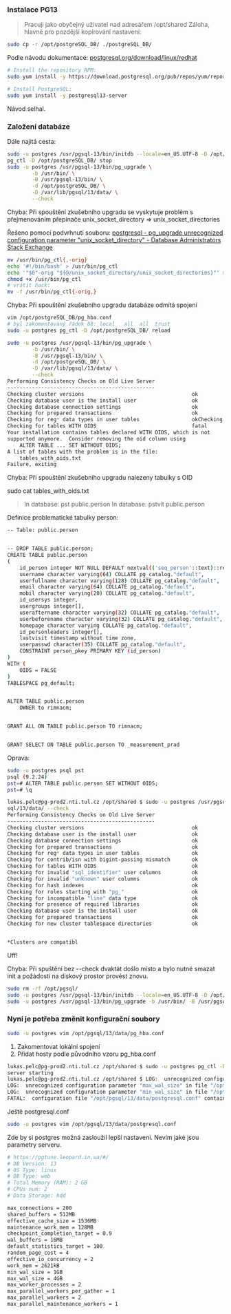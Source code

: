 ### Instalace PG13

> Pracuji jako obyčejný uživatel nad adresářem /opt/shared
> Záloha, hlavně pro pozdější kopírování nastavení:

```bash
sudo cp -r /opt/postgreSQL_DB/ ./postgreSQL_DB/
```

Podle návodu dokumentace: [postgresql.org/download/linux/redhat](https://www.postgresql.org/download/linux/redhat/)

```bash
# Install the repository RPM:
sudo yum install -y https://download.postgresql.org/pub/repos/yum/reporpms/EL-7-x86_64/pgdg-redhat-repo-latest.noarch.rpm

# Install PostgreSQL:
sudo yum install -y postgresql13-server
```

Návod selhal.

### Založení databáze

Dále najitá cesta:

```bash
sudo -u postgres /usr/pgsql-13/bin/initdb --locale=en_US.UTF-8 -D /opt/pgsql/13/data
pg_ctl -D /opt/postgreSQL_DB/ stop
sudo -u postgres /usr/pgsql-13/bin/pg_upgrade \
        -b /usr/bin/ \
        -B /usr/pgsql-13/bin/ \
        -d /opt/postgreSQL_DB/ \
        -D /var/lib/pgsql/13/data/ \
        --check
```

Chyba: Při spouštění zkušebního upgradu se vyskytuje problém s přejmenováním přepínače unix\_socket\_directory ⇒ unix\_socket\_directories

Řešeno pomocí podvrhnutí souboru: [postgresql - pg\_upgrade unrecognized configuration parameter "unix\_socket\_directory" - Database Administrators Stack Exchange](https://dba.stackexchange.com/questions/50135/pg-upgrade-unrecognized-configuration-parameter-unix-socket-directory/86929#86929)

```bash
mv /usr/bin/pg_ctl{,-orig}
echo '#!/bin/bash' > /usr/bin/pg_ctl
echo '"$0"-orig "${@/unix_socket_directory/unix_socket_directories}"' >> /usr/bin/pg_ctl
chmod +x /usr/bin/pg_ctl
# vrátit hack:
mv -f /usr/bin/pg_ctl{-orig,}
```

Chyba: Při spouštění zkušebního upgradu databáze odmítá spojení

```bash
vim /opt/postgreSQL_DB/pg_hba.conf
# byl zakomentovaný řádek 88: local   all  all  trust
sudo -u postgres pg_ctl -D /opt/postgreSQL_DB/ reload
```



```bash
sudo -u postgres /usr/pgsql-13/bin/pg_upgrade \
        -b /usr/bin/ \
        -B /usr/pgsql-13/bin/ \
        -d /opt/postgreSQL_DB/ \
        -D /var/lib/pgsql/13/data/ \
        --check
Performing Consistency Checks on Old Live Server
------------------------------------------------
Checking cluster versions                                   ok
Checking database user is the install user                  ok
Checking database connection settings                       ok
Checking for prepared transactions                          ok
Checking for reg* data types in user tables                 okChecking for contrib/isn with bigint-passing mismatch       ok
Checking for tables WITH OIDS                               fatal
Your installation contains tables declared WITH OIDS, which is not
supported anymore.  Consider removing the oid column using
    ALTER TABLE ... SET WITHOUT OIDS;
A list of tables with the problem is in the file:
    tables_with_oids.txt
Failure, exiting
```

Chyba: Při spouštění zkušebního upgradu nalezeny tabulky s OID

sudo cat tables\_with\_oids.txt

> In database: pst
> public.person
> In database: pstvit
> public.person

Definice problematické tabulky person:

```bash
-- Table: public.person


-- DROP TABLE public.person;
CREATE TABLE public.person
(
    id_person integer NOT NULL DEFAULT nextval(('seq_person'::text)::regclass),
    username character varying(64) COLLATE pg_catalog."default",
    userfullname character varying(128) COLLATE pg_catalog."default",
    email character varying(64) COLLATE pg_catalog."default",
    mobil character varying(20) COLLATE pg_catalog."default",
    id_usersys integer,
    usergroups integer[],
    useraftername character varying(32) COLLATE pg_catalog."default",
    userbeforename character varying(32) COLLATE pg_catalog."default",
    homepage character varying COLLATE pg_catalog."default",
    id_personleaders integer[],
    lastvisit timestamp without time zone,
    userpasswd character(35) COLLATE pg_catalog."default",
    CONSTRAINT person_pkey PRIMARY KEY (id_person)
)
WITH (
    OIDS = FALSE
)
TABLESPACE pg_default;


ALTER TABLE public.person
    OWNER to rimnacm;


GRANT ALL ON TABLE public.person TO rimnacm;


GRANT SELECT ON TABLE public.person TO _measurement_prad
```

Oprava:

```bash
sudo -u postgres psql pst
psql (9.2.24)
pst=# ALTER TABLE public.person SET WITHOUT OIDS;
pst=# \q

lukas.pelc@pg-prod2.nti.tul.cz /opt/shared $ sudo -u postgres /usr/pgsql-13/bin/pg_upgrade -b /usr/bin/ -B /usr/pgsql-13/bin/ -d /opt/postgreSQL_DB/ -D /opt/pg
sql/13/data/ --check
Performing Consistency Checks on Old Live Server
------------------------------------------------
Checking cluster versions                                   ok
Checking database user is the install user                  ok
Checking database connection settings                       ok
Checking for prepared transactions                          ok
Checking for reg* data types in user tables                 ok
Checking for contrib/isn with bigint-passing mismatch       ok
Checking for tables WITH OIDS                               ok
Checking for invalid "sql_identifier" user columns          ok
Checking for invalid "unknown" user columns                 ok
Checking for hash indexes                                   ok
Checking for roles starting with "pg_"                      ok
Checking for incompatible "line" data type                  ok
Checking for presence of required libraries                 ok
Checking database user is the install user                  ok
Checking for prepared transactions                          ok
Checking for new cluster tablespace directories             ok


*Clusters are compatibl
```

Uff!



Chyba: Při spuštění bez --check dvaktát došlo místo a bylo nutné smazat init a požádosti na diskový prostor provést znovu.

```bash
sudo rm -rf /opt/pgsql/
sudo -u postgres /usr/pgsql-13/bin/initdb --locale=en_US.UTF-8 -D /opt/pgsql/13/data
sudo -u postgres /usr/pgsql-13/bin/pg_upgrade -b /usr/bin/ -B /usr/pgsql-13/bin/ -d /opt/postgreSQL_DB/ -D /opt/pgsql/13/data/
```

### Nyní je potřeba změnit konfigurační soubory

```bash
sudo -u postgres vim /opt/pgsql/13/data/pg_hba.conf
```

1.  Zakomentovat lokální spojení
2.  Přidat hosty podle původního vzoru pg\_hba.conf



```bash
lukas.pelc@pg-prod2.nti.tul.cz /opt/shared $ sudo -u postgres pg_ctl -D /opt/pgsql/13/data/ start
server starting
lukas.pelc@pg-prod2.nti.tul.cz /opt/shared $ LOG:  unrecognized configuration parameter "dynamic_shared_memory_type" in file "/opt/pgsql/13/data/postgresql.conf" line 142
LOG:  unrecognized configuration parameter "max_wal_size" in file "/opt/pgsql/13/data/postgresql.conf" line 228
LOG:  unrecognized configuration parameter "min_wal_size" in file "/opt/pgsql/13/data/postgresql.conf" line 229
FATAL:  configuration file "/opt/pgsql/13/data/postgresql.conf" contains errors
```

Ještě postgresql.conf

```bash
sudo -u postgres vim /opt/pgsql/13/data/postgresql.conf
```

Zde by si postgres možná zasloužil lepší nastavení. Nevím jaké jsou parametry serveru.

```bash
# https://pgtune.leopard.in.ua/#/
# DB Version: 13
# OS Type: linux
# DB Type: web
# Total Memory (RAM): 2 GB
# CPUs num: 2
# Data Storage: hdd

max_connections = 200
shared_buffers = 512MB
effective_cache_size = 1536MB
maintenance_work_mem = 128MB
checkpoint_completion_target = 0.9
wal_buffers = 16MB
default_statistics_target = 100
random_page_cost = 4
effective_io_concurrency = 2
work_mem = 2621kB
min_wal_size = 1GB
max_wal_size = 4GB
max_worker_processes = 2
max_parallel_workers_per_gather = 1
max_parallel_workers = 2
max_parallel_maintenance_workers = 1
```